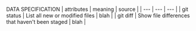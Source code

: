
DATA SPECIFICATION
| attributes | meaning | source |
| --- | --- | --- |
| git status | List all new or modified files | blah |
| git diff | Show file differences that haven't been staged | blah |
